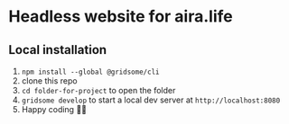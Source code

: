 # Headless website for aira.life

## Local installation

1. `npm install --global @gridsome/cli`
2. clone this repo
3. `cd folder-for-project` to open the folder
4. `gridsome develop` to start a local dev server at `http://localhost:8080`
5. Happy coding 🎉🙌

